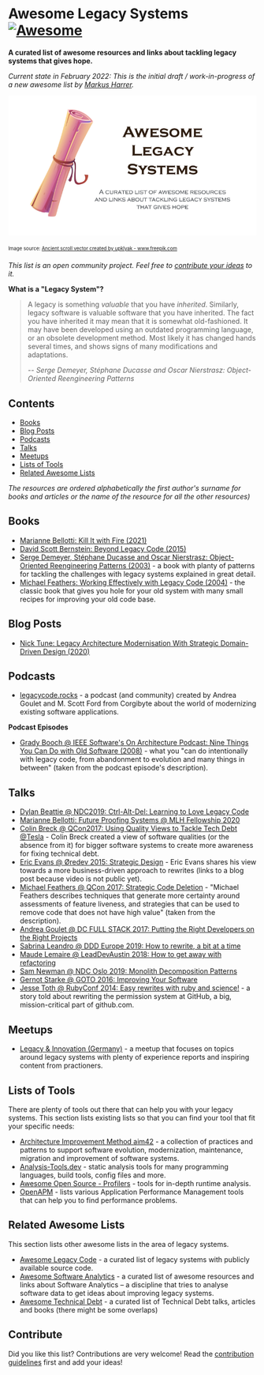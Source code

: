 # Awesome Legacy Systems [![Awesome](https://awesome.re/badge-flat2.svg)](https://awesome.re)

**A curated list of awesome resources and links about tackling legacy systems that gives hope.**

_Current state in February 2022: This is the initial draft / work-in-progress of a new awesome list by [Markus Harrer](https://twitter.com/feststelltaste)._

![](images/header_800.png)

<sub><sup>Image source: <a href='https://www.freepik.com/vectors/ancient-scroll'>Ancient scroll vector created by upklyak - www.freepik.com</a></sub></sup>


*This list is an open community project. Feel free to [contribute your ideas](contributing.md) to it.*

**What is a "Legacy System"?**

> A legacy is something *valuable* that you have *inherited*. Similarly, legacy software is valuable software that you have inherited. The fact you have inherited it may mean that it is somewhat old-fashioned. It may have been developed using an outdated programming language, or an obsolete development method. Most likely it has changed hands several times, and shows signs of many modifications and adaptations. 
>
> -- <cite>Serge Demeyer, Stéphane Ducasse and Oscar Nierstrasz: Object-Oriented Reengineering Patterns
</cite>

## Contents

- [Books](#books)
- [Blog Posts](#blog-posts)
- [Podcasts](#podcasts)
- [Talks](#talks)
- [Meetups](#meetups)
- [Lists of Tools](#lists-of-tools)
- [Related Awesome Lists](#related-awesome-lists)

_The resources are ordered alphabetically the first author's surname for books and articles or the name of the resource for all the other resources)_

## Books

- [Marianne Bellotti: Kill It with Fire (2021)](https://www.penguinrandomhouse.com/books/667571/kill-it-with-fire-by-marianne-bellotti/)
- [David Scott Bernstein: Beyond Legacy Code (2015)](https://pragprog.com/titles/dblegacy/beyond-legacy-code/)
- [Serge Demeyer, Stéphane Ducasse and Oscar Nierstrasz: Object-Oriented Reengineering Patterns (2003)](http://scg.unibe.ch/download/oorp/) - a book with planty of patterns for tackling the challenges with legacy systems explained in great detail.
- [Michael Feathers: Working Effectively with Legacy Code (2004)](https://learning.oreilly.com/library/view/working-effectively-with/0131177052/) - the classic book that gives you hole for your old system with many small recipes for improving your old code base.


## Blog Posts

- [Nick Tune: Legacy Architecture Modernisation With Strategic Domain-Driven Design (2020)](https://medium.com/nick-tune-tech-strategy-blog/legacy-architecture-modernisation-with-strategic-domain-driven-design-3e7c05bb383f)

## Podcasts

- [legacycode.rocks](https://www.legacycode.rocks/) - a podcast (and community) created by Andrea Goulet and M. Scott Ford from Corgibyte about the world of modernizing existing software applications.


**Podcast Episodes**
- [Grady Booch @ IEEE Software's On Architecture Podcast: Nine Things You Can Do with Old Software (2008)](https://www.computer.org/publications/tech-news/on-architecture/nine-things-you-can-do-with-old-software) - what you "can do intentionally with legacy code, from abandonment to evolution and many things in between" (taken from the podcast episode's description).


## Talks

- [Dylan Beattie @ NDC2019: Ctrl-Alt-Del: Learning to Love Legacy Code ](https://www.youtube.com/watch?v=wPjHuvulivM)
- [Marianne Bellotti: Future Proofing Systems @ MLH Fellowship 2020](https://www.youtube.com/watch?v=_ICzo5r-7vY)
- [Colin Breck @ QCon2017: Using Quality Views to Tackle Tech Debt @Tesla](https://www.infoq.com/presentations/quality-views-technical-debt/) - Colin Breck created a view of software qualities (or the absence from it) for bigger software systems to create more awareness for fixing technical debt.
- [Eric Evans @ Øredev 2015: Strategic Design](https://www.feststelltaste.de/should-i-rewrite-or-reengineer-a-software-system/) - Eric Evans shares his view towards a more business-driven approach to rewrites (links to a blog post because video is not public yet).
- [Michael Feathers @ QCon 2017: Strategic Code Deletion](https://www.infoq.com/presentations/remove-unneeded-code/) - "Michael Feathers describes techniques that generate more certainty around assessments of feature liveness, and strategies that can be used to remove code that does not have high value" (taken from the description).
- [Andrea Goulet @ DC FULL STACK 2017: Putting the Right Developers on the Right Projects](https://www.youtube.com/watch?v=nVI2zfzKYqM)
- [Sabrina Leandro @ DDD Europe 2019: How to rewrite, a bit at a time](https://www.youtube.com/watch?v=AmicHHpogEg)
- [Maude Lemaire @ LeadDevAustin 2018: How to get away with refactoring](https://www.youtube.com/watch?v=34tLTZgvOxM)
- [Sam Newman @ NDC Oslo 2019: Monolith Decomposition Patterns](https://www.youtube.com/watch?v=64w1zbpHGTg)
- [Gernot Starke @ GOTO 2016: Improving Your Software ](https://www.youtube.com/watch?v=B8oJwY2Fq3I)
- [Jesse Toth @ RubyConf 2014: Easy rewrites with ruby and science!](https://www.youtube.com/watch?v=kgDqUHWVw4A) - a story told about rewriting the permission system at GitHub, a big, mission-critical part of github.com.

## Meetups

- [Legacy & Innovation (Germany)](https://www.meetup.com/de-DE/legacy-innovation/) - a meetup that focuses on topics around legacy systems with plenty of experience reports and inspiring content from practioners.

## Lists of Tools

There are plenty of tools out there that can help you with your legacy systems. This section lists existing lists so that you can find your tool that fit your specific needs:

- [Architecture Improvement Method aim42](https://aim42.github.io/) - a collection of practices and patterns to support software evolution, modernization, maintenance, migration and improvement of software systems.
- [Analysis-Tools.dev](https://analysis-tools.dev/) - static analysis tools for many programming languages, build tools, config files and more.
- [Awesome Open Source - Profilers](https://awesomeopensource.com/projects/profiler) - tools for in-depth runtime analysis.
- [OpenAPM](https://openapm.io/landscape) - lists various Application Performance Management tools that can help you to find performance problems.

## Related Awesome Lists

This section lists other awesome lists in the area of legacy systems.

- [Awesome Legacy Code](https://github.com/legacycoderocks/awesome-legacy-code) - a curated list of legacy systems with publicly available source code.
- [Awesome Software Analytics](https://github.com/feststelltaste/awesome-software-analytics) - a curated list of awesome resources and links about Software Analytics &ndash; a discipline that tries to analyse software data to get ideas about improving legacy systems.
- [Awesome Technical Debt](https://github.com/labcodes/awesome-technical-debt) - a curated list of Technical Debt talks, articles and books (there might be some overlaps)


## Contribute

Did you like this list? Contributions are very welcome! Read the [contribution guidelines](contributing.md) first and add your ideas!
